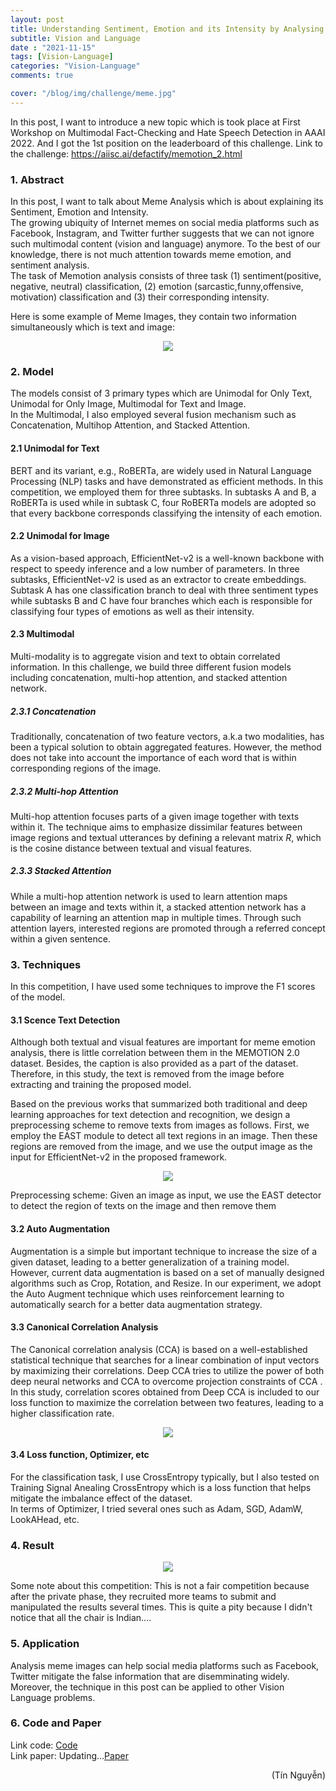 ```yaml
---
layout: post
title: Understanding Sentiment, Emotion and its Intensity by Analysing Meme Images
subtitle: Vision and Language
date : "2021-11-15"
tags: [Vision-Language]
categories: "Vision-Language"
comments: true

cover: "/blog/img/challenge/meme.jpg"
---
```

In this post, I want to introduce a new topic which is took place at First Workshop on ​Multimodal Fact-Checking and Hate Speech Detection in AAAI 2022. And I got the 1st position on the leaderboard of this challenge. Link to the challenge: https://aiisc.ai/defactify/memotion_2.html

### 1. Abstract
In this post, I want to talk about Meme Analysis which is about explaining its Sentiment, Emotion and Intensity. <br/>
The growing ubiquity of Internet memes on social media platforms such as Facebook, Instagram, and Twitter further suggests that we can not ignore such multimodal content (vision and language) anymore. To the best of our knowledge, there is not much attention towards meme emotion, and sentiment analysis. <br/>
The task of Memotion analysis consists of three task (1) sentiment(positive, negative, neutral) classification, (2) emotion (sarcastic,funny,offensive, motivation) classification and (3) their corresponding intensity. <br/>

Here is some example of Meme Images, they contain two information simultaneously which is text and image: <br/>

<p align="center">
  <img src="/blog/img/challenge/meme_example.png">
</p>

### 2. Model
The models consist of 3 primary types which are Unimodal for Only Text, Unimodal for Only Image, Multimodal for Text and Image.<br/>
In the Multimodal, I also employed several fusion mechanism such as Concatenation, Multihop Attention, and Stacked Attention. <br/>
#### 2.1 Unimodal for Text
BERT and its variant, e.g., RoBERTa, are widely used in Natural Language Processing (NLP) tasks and have demonstrated as efficient methods. In this competition, we employed them for three subtasks. In subtasks A and B, a RoBERTa is used while in subtask C, four RoBERTa models are adopted so that every backbone corresponds classifying the intensity of each emotion.

#### 2.2 Unimodal for Image
As a vision-based approach, EfficientNet-v2 is a well-known backbone with respect to speedy inference and a low number of parameters. In three subtasks, EfficientNet-v2 is used as an extractor to create embeddings. Subtask A has one classification branch to deal with three sentiment types while subtasks B and C have four branches which each is responsible for classifying four types of emotions as well as their intensity.

#### 2.3 Multimodal
Multi-modality is to aggregate vision and text to obtain correlated information. In this challenge, we build three different fusion models including concatenation, multi-hop attention, and stacked attention network.
##### 2.3.1 Concatenation
Traditionally, concatenation of two feature vectors, a.k.a two modalities, has been a typical solution to obtain aggregated features. However, the method does not take into account the importance of each word that is within corresponding regions of the image. 

##### 2.3.2 Multi-hop Attention
Multi-hop attention focuses parts of a given image together with texts within it. The technique aims to emphasize dissimilar features between image regions and textual utterances by defining a relevant matrix $R$, which is the cosine distance between textual and visual features. 

##### 2.3.3 Stacked Attention
While a multi-hop attention network is used to learn attention maps between an image and texts within it, a stacked attention network has a capability of learning an attention map in multiple times. Through such attention layers, interested regions are promoted through a referred concept within a given sentence. 

### 3. Techniques
In this competition, I have used some techniques to improve the F1 scores of the model.

#### 3.1 Scence Text Detection
Although both textual and visual features are important for meme emotion analysis, there is little correlation between them in the MEMOTION 2.0 dataset. Besides, the caption is also provided as a part of the dataset. Therefore, in this study, the text is removed from the image before extracting and training the proposed model.

Based on the previous works that summarized both traditional and deep learning approaches for text detection and recognition, we design a preprocessing scheme to remove texts from images as follows. First, we employ the EAST module to detect all text regions in an image. Then these regions are removed from the image, and we use the output image as the input for EfficientNet-v2 in the proposed framework.

<p align="center">
  <img src="/blog/img/challenge/meme_preproc.png">
</p>
Preprocessing scheme: Given an image as input, we use the EAST detector to detect the region of texts on the image and then remove them

#### 3.2 Auto Augmentation 
Augmentation is a simple but important technique to increase the size of a given dataset, leading to a better generalization of a training model. However, current data augmentation is based on a set of manually designed algorithms such as Crop, Rotation, and Resize. In our experiment, we adopt the Auto Augment technique which uses reinforcement learning to automatically search for a better data augmentation strategy.

#### 3.3 Canonical Correlation Analysis
The Canonical correlation analysis (CCA) is based on a well-established statistical technique that searches for a linear combination of input vectors by maximizing their correlations. Deep CCA tries to utilize the power of both deep neural networks and CCA to overcome projection constraints of CCA . In this study, correlation scores obtained from Deep CCA is included to our loss function to maximize the correlation between two features, leading to a higher classification rate.

<p align="center">
  <img src="/blog/img/challenge/cca.png">
</p>

#### 3.4 Loss function, Optimizer, etc
For the classification task, I use CrossEntropy typically, but I also tested on Training Signal Anealing CrossEntropy which is a loss function that helps mitigate the imbalance effect of the dataset. <br/>
In terms of Optimizer, I tried several ones such as Adam, SGD, AdamW, LookAHead, etc.

### 4. Result
<p align="center">
  <img src="/blog/img/challenge/meme_result.png">
</p>
Some note about this competition: This is not a fair competition because after the private phase, they recruited more teams to submit and manipulated the results several times. This is quite a pity because I didn't notice that all the chair is Indian....

### 5. Application
Analysis meme images can help social media platforms such as Facebook, Twitter mitigate the false information that are disemminating widely.<br/>
Moreover, the technique in this post can be applied to other Vision Language problems.

### 6. Code and Paper
Link code: [Code](https://github.com/ngthanhtin/Memotion2_AAAI_WS_2022) <br/>
Link paper: Updating...[Paper](https://github.com/ngthanhtin/Memotion2_AAAI_WS_2022)

<div style="text-align: right"> (Tín Nguyễn) </div>